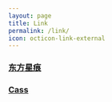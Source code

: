 ```yaml
---
layout: page
title: Link
permalink: /link/
icon: octicon-link-external
---
```


### [东方星痕](http://www.lxy520.net/)

### [Cass](http://cassite.net/)